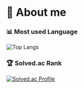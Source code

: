 #  🩵 About me
### 📊 Most used Language
![Top Langs](https://github-readme-stats.vercel.app/api/top-langs/?username=sjpark1120&layout=compact&theme=dark)
### 🏆 Solved.ac Rank
[![Solved.ac Profile](http://mazassumnida.wtf/api/v2/generate_badge?boj=asgol1120)](https://solved.ac/asgol1120/)
<!--
# 🖥️Skills
### Platforms & Languages
![HTML5](https://img.shields.io/badge/HTML5-E34F26.svg?&style=for-the-badge&logo=HTML5&logoColor=white)
![CSS3](https://img.shields.io/badge/CSS3-1572B6.svg?&style=for-the-badge&logo=CSS3&logoColor=white)
![JavaScript](https://img.shields.io/badge/JavaScript-F7DF1E.svg?&style=for-the-badge&logo=JavaScript&logoColor=white)

![Python](https://img.shields.io/badge/Python-3776AB.svg?&style=for-the-badge&logo=Python&logoColor=white)
### Tools
![Git](https://img.shields.io/badge/Git-F05032.svg?&style=for-the-badge&logo=Git&logoColor=white)
![Visual Studio Code](https://img.shields.io/badge/Visual%20Studio%20Code-007ACC.svg?&style=for-the-badge&logo=Visual%20Studio%20Code&logoColor=white)
-->
<!--
**sjpark1120/sjpark1120** is a ✨ _special_ ✨ repository because its `README.md` (this file) appears on your GitHub profile.

Here are some ideas to get you started:

- 🔭 I’m currently working on ...
- 🌱 I’m currently learning ...
- 👯 I’m looking to collaborate on ...
- 🤔 I’m looking for help with ...
- 💬 Ask me about ...
- 📫 How to reach me: ...
- 😄 Pronouns: ...
- ⚡ Fun fact: ...
-->
